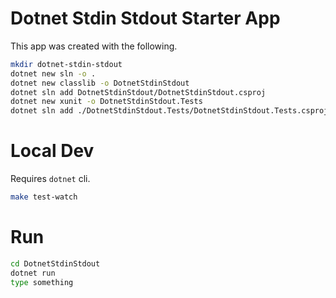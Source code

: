 # Dotnet Stdin Stdout Starter App

This app was created with the following.

```bash
mkdir dotnet-stdin-stdout
dotnet new sln -o .
dotnet new classlib -o DotnetStdinStdout
dotnet sln add DotnetStdinStdout/DotnetStdinStdout.csproj
dotnet new xunit -o DotnetStdinStdout.Tests
dotnet sln add ./DotnetStdinStdout.Tests/DotnetStdinStdout.Tests.csproj
 ```

 # Local Dev

 Requires `dotnet` cli.

 ```bash
make test-watch
 ```

 # Run

 ```bash
cd DotnetStdinStdout
dotnet run
type something
```
